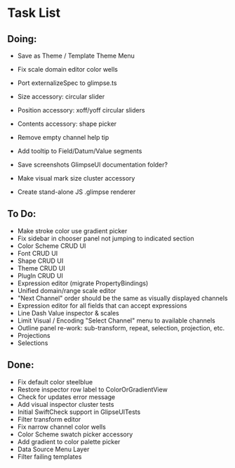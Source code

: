 # Task List

## Doing:


 - Save as Theme / Template Theme Menu

 - Fix scale domain editor color wells
 - Port externalizeSpec to glimpse.ts
 - Size accessory: circular slider
 - Position accessory: xoff/yoff circular sliders
 - Contents accessory: shape picker
 - Remove empty channel help tip 
 - Add tooltip to Field/Datum/Value segments
 - Save screenshots GlimpseUI documentation folder?
 - Make visual mark size cluster accessory
 - Create stand-alone JS .glimpse renderer

## To Do:

 - Make stroke color use gradient picker
 - Fix sidebar in chooser panel not jumping to indicated section
 - Color Scheme CRUD UI
 - Font CRUD UI
 - Shape CRUD UI
 - Theme CRUD UI
 - PlugIn CRUD UI
 - Expression editor (migrate PropertyBindings)
 - Unified domain/range scale editor
 - "Next Channel" order should be the same as visually displayed channels
 - Expression editor for all fields that can accept expressions
 - Line Dash Value inspector & scales
 - Limit Visual / Encoding "Select Channel" menu to available channels
 - Outline panel re-work: sub-transform, repeat, selection, projection, etc.
 - Projections
 - Selections

## Done:

 - Fix default color steelblue
 - Restore inspector row label to ColorOrGradientView
 - Check for updates error message
 - Add visual inspector cluster tests
 - Initial SwiftCheck support in GlipseUITests
 - Filter transform editor
 - Fix narrow channel color wells
 - Color Scheme swatch picker accessory
 - Add gradient to color palette picker
 - Data Source Menu Layer
 - Filter failing templates


